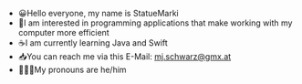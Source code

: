 - 😀Hello everyone, my name is StatueMarki
- 🧐I am interested in programming applications that make working with my computer more efficient
- ☕️I am currently learning Java and Swift
- 📥You can reach me via this E-Mail: mj.schwarz@gmx.at
- 🤷🏻‍♂️My pronouns are he/him


<!---
StatueMarkijava/StatueMarkijava is a ✨ special ✨ repository because its `README.md` (this file) appears on your GitHub profile.
You can click the Preview link to take a look at your changes.
--->
